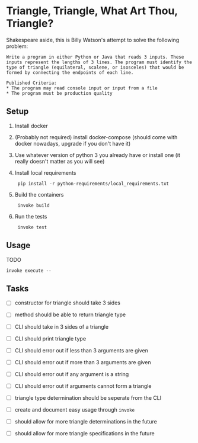 # Triangle, Triangle, What Art Thou, Triangle?

Shakespeare aside, this is Billy Watson's attempt to solve the following problem:

    Write a program in either Python or Java that reads 3 inputs. These inputs represent the lengths of 3 lines. The program must identify the type of triangle (equilateral, scalene, or isosceles) that would be formed by connecting the endpoints of each line.
 
    Published Criteria:
    * The program may read console input or input from a file
    * The program must be production quality

## Setup

1. Install docker
1. (Probably not required) install docker-compose (should come with docker nowadays, upgrade if you don't have it)
1. Use whatever version of python 3 you already have or install one (it really doesn't matter as you will see)
1. Install local requirements

        pip install -r python-requirements/local_requirements.txt

1. Build the containers

        invoke build

1. Run the tests

        invoke test

## Usage

TODO

    invoke execute --

## Tasks

- [ ] constructor for triangle should take 3 sides
- [ ] method should be able to return triangle type
- [ ] CLI should take in 3 sides of a triangle
- [ ] CLI should print triangle type
- [ ] CLI should error out if less than 3 arguments are given
- [ ] CLI should error out if more than 3 arguments are given
- [ ] CLI should error out if any argument is a string
- [ ] CLI should error out if arguments cannot form a triangle
- [ ] triangle type determination should be seperate from the CLI
- [ ] create and document easy usage through `invoke`
- [ ] should allow for more triangle determinations in the future
- [ ] should allow for more triangle specifications in the future


